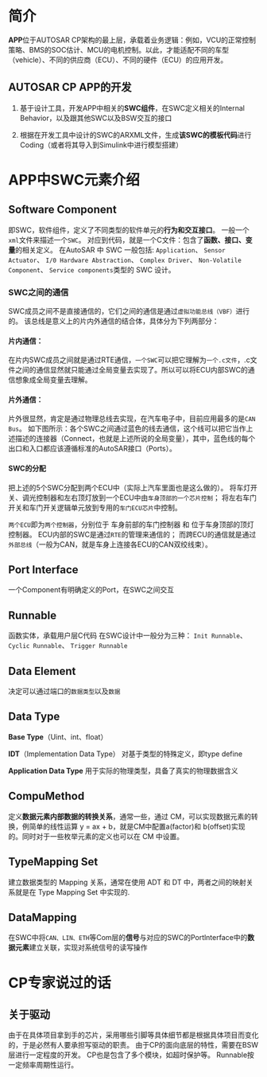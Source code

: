 # 简介
**APP**位于AUTOSAR CP架构的最上层，承载着业务逻辑：例如，VCU的正常控制策略、BMS的SOC估计、MCU的电机控制。以此，才能适配不同的车型（vehicle）、不同的供应商（ECU）、不同的硬件（ECU）的应用开发。

## AUTOSAR CP APP的开发
1. 基于设计工具，开发APP中相关的**SWC组件**，在SWC定义相关的Internal Behavior，以及跟其他SWC以及BSW交互的接口

2. 根据在开发工具中设计的SWC的ARXML文件，生成**该SWC的模板代码**进行Coding（或者将其导入到Simulink中进行模型搭建）



# APP中SWC元素介绍
## Software Component
即SWC，软件组件，定义了不同类型的软件单元的**行为和交互接口**。
一般一个`xml`文件来描述一个`SWC`。
对应到代码，就是一个C文件：包含了**函数、接口、变量**的相关定义。
在AutoSAR 中 SWC 一般包括: 
`Application`、
`Sensor Actuator`、
`I/0 Hardware Abstraction`、
`Complex Driver`、
`Non-Volatile  Component`、
`Service components`类型的 SWC 设计。


### SWC之间的通信

SWC成员之间不是直接通信的，它们之间的通信是通过`虚拟功能总线（VBF）`进行的。
该总线是意义上的片内外通信的结合体，具体分为下列两部分：
#### 片内通信：
在片内SWC成员之间就是通过RTE通信，`一个SWC`可以把它理解为`一个.c文件`，.c文件之间的通信显然就只能通过全局变量去实现了。所以可以将ECU内部SWC的通信想象成全局变量去理解。

#### 片外通信：
片外很显然，肯定是通过物理总线去实现，在汽车电子中，目前应用最多的是`CAN Bus`。
如下图所示：各个SWC之间通过蓝色的线去通信，这个线可以把它当作上述描述的连接器（Connect，也就是上述所说的全局变量），其中，蓝色线的每个出口和入口都应该遵循标准的AutoSAR接口（Ports）。

#### SWC的分配
把上述的5个SWC分配到两个ECU中（实际上汽车里面也是这么做的）。
将车灯开关、调光控制器和左右顶灯放到一个ECU中由`车身顶部的一个芯片控制`；
将左右车门开关和车门开关逻辑单元放到专用的`车门ECU芯片`中控制。

`两个ECU`即为`两个控制器`，分别位于 车身前部的车门控制器 和 位于车身顶部的顶灯控制器。
ECU内部的SWC是通过`RTE`的管理来通信的；
而跨ECU的通信就是通过`外部总线`（一般为CAN，就是车身上连接各ECU的CAN双绞线束）。



## Port Interface
一个Component有明确定义的Port，在SWC之间交互

## Runnable
函数实体，承载用户层C代码
在SWC设计中一般分为三种：
`Init Runnable`、
`Cyclic Runnable`、
`Trigger Runnable`

## Data Element
决定可以通过端口的`数据类型`以及`数据`

## Data Type
**Base Type**（Uint、int、float）

**IDT**（Implementation Data Type）
    对基于类型的特殊定义，即type define

**Application Data Type**
    用于实际的物理类型，具备了真实的物理数据含义

## CompuMethod
定义**数据元素内部数据的转换关系**，通常一些，通过 CM，可以实现数据元素的转换，例简单的线性运算 y = ax + b，就是CM中配置a(factor)和 b(offset)实现的。同时对于一些枚举元素的定义也可以在 CM 中设置。

## TypeMapping Set
建立数据类型的 Mapping 关系，通常在使用 ADT 和 DT 中，两者之间的映射关系就是在 Type Mapping Set 中实现的.

## DataMapping
在SWC中将`CAN、LIN、ETH`等Com层的**信号**与对应的SWC的Portlnterface中的**数据元素**建立关联，实现对系统信号的读写操作







# CP专家说过的话
## 关于驱动
由于在具体项目拿到手的芯片，采用哪些引脚等具体细节都是根据具体项目而变化的，于是必然有人要承担写驱动的职责。
由于CP的面向底层的特性，需要在BSW层进行一定程度的开发。
CP也是包含了多个模块，如超时保护等。
Runnable按一定频率周期性运行。



